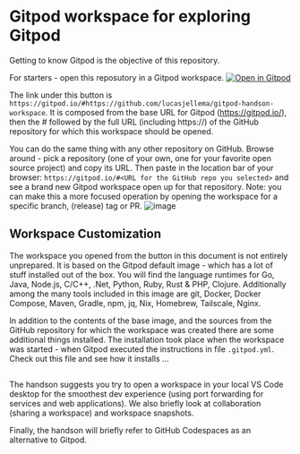 # Gitpod workspace for exploring Gitpod

Getting to know Gitpod is the objective of this repository. 

For starters - open this reposutory in a Gitpod workspace.
[![Open in Gitpod](https://gitpod.io/button/open-in-gitpod.svg)](https://gitpod.io/#https://github.com/lucasjellema/gitpod-handson-workspace)

The link under this button is `https://gitpod.io/#https://github.com/lucasjellema/gitpod-handson-workspace`. It is composed from the base URL for Gitpod (https://gitpod.io/), then the # followed by the full URL (including https://) of the GitHub repository for which this workspace should be opened.

You can do the same thing with any other repository on GitHub. Browse around - pick a repository (one of your own, one for your favorite open source project) and copy its URL. Then paste in the location bar of your browser: `https://gitpod.io/#<URL for the GitHub repo you selected>` and see a brand new Gitpod workspace open up for that repository. Note: you can make this a more focused operation by opening the workspace for a specific branch, (release) tag or PR.
![image](https://user-images.githubusercontent.com/1296324/202258047-23155a52-6b8c-4fd7-9c34-425f68328a2f.png)


## Workspace Customization
The workspace you opened from the button in this document is not entirely unprepared. It is based on the Gitpod default image - which has a lot of stuff installed out of the box. You will find the language runtimes for Go, Java, Node.js, C/C++, .Net, Python, Ruby, Rust & PHP, Clojure. Additionally among the many tools included in this image are git, Docker, Docker Compose, Maven, Gradle, npm, jq, Nix, Homebrew, Tailscale, Nginx. 

In addition to the contents of the base image, and the sources from the GitHub repository for which the workspace was created there are some additional things installed. The installation took place when the workspace was started - when Gitpod executed the instructions in file `.gitpod.yml`. Check out this file and see how it installs ...

## 

The handson suggests you try to open a workspace in your local VS Code desktop for the smoothest dev experience (using port forwarding for services and web applications). We also briefly look at collaboration (sharing a workspace) and workspace snapshots.

Finally, the handson will briefly refer to GitHub Codespaces as an alternative to Gitpod.
